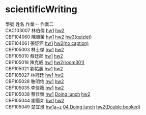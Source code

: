 # scientificWriting

學號	姓名	作業一	作業二<br />
CAC103007	林伯倫 <a href=''>hw1</a>	<a href=''>hw2</a><br />
CBF104060	陳順榮	<a href=''>hw1</a>	<a href='https://www.youtube.com/watch?v=Z7ugOBNvRPs'>hw2</a>  <a href='https://quizlet.com/283330301/language-for-interviews-01-flash-cards/'>hw3(quizlet)</a><br />
CBF104061	張舒涵	<a href=''>hw1</a>	<a href='https://www.youtube.com/watch?v=axk-_RObd_M'>hw2(no caption)</a><br />
CBF105003	林士傑	<a href=''>hw1</a>	<a href='https://www.youtube.com/watch?v=3QRji9M9V-8&feature=youtu.be'>hw2</a><br />
CBF105010	蔡廷郡	<a href=''>hw1</a>	<a href=''>hw2</a><br />
CBF105018	陳克威	<a href=''>hw1</a>	<a href='https://www.youtube.com/watch?v=87pd9t508S0&feature=youtu.be'>hw2(room301)</a><br />
CBF105021	劉祐鑫	<a href='https://youtu.be/pvNH66Wt5bs'>hw1</a>	<a href='https://www.youtube.com/watch?v=2r4C_v_IdjA'>hw2</a><br />
CBF105027	林冠廷	<a href=''>hw1</a>	<a href='https://www.youtube.com/watch?v=MGBCupS6KSA'>hw2</a><br />
CBF105028	駱明佑	<a href=''>hw1</a>	<a href=''>hw2</a><br />
CBF105035	李佳薇	<a href=''>hw1</a>	<a href='https://www.youtube.com/watch?v=fGRxLgIya9s'>hw2</a><br />
CBF105038	蔡佳螢	<a href='https://www.youtube.com/watch?v=IEqxLLr-KNU&feature=youtu.be'>hw1</a>	<a href='https://www.youtube.com/watch?v=GSRkkDJJM8k&feature=youtu.be'> Doing lunch</a> <a href='https://www.youtube.com/watch?v=DJvpsWuq5L4&feature=youtu.be'>hw2</a><br />
CBF105044	謝蕙如	<a href=''>hw1</a>	<a href='https://www.youtube.com/watch?v=ozFGP-wXTmg&feature=youtu.be'>hw2</a><br />
CBF105049	楚宜澄	<a href='https://www.youtube.com/watch?v=2e9TOjcmP7U'>hw1</a><a href='https://youtu.be/URmaFqPOrd8'>a~z</a>  <a href='https://www.youtube.com/watch?v=MG49FK3zyas'>04 Doing lunch</a>  <a href='https://www.youtube.com/watch?v=uyxQ8047cVQ'>hw2(Double booked)</a><br />

